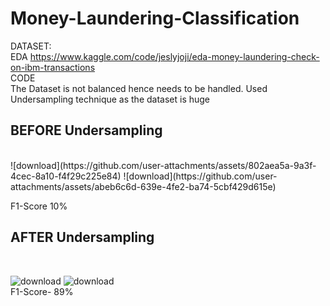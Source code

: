 # Money-Laundering-Classification
DATASET:<br>
EDA https://www.kaggle.com/code/jeslyjoji/eda-money-laundering-check-on-ibm-transactions <br>
CODE<br>
The Dataset is not balanced hence needs to be handled.
Used Undersampling technique as the dataset is huge<br>
<h2>BEFORE Undersampling </h2><br>

<div style="display: flex; justify-content: space-around;">
![download](https://github.com/user-attachments/assets/802aea5a-9a3f-4cec-8a10-f4f29c225e84)
![download](https://github.com/user-attachments/assets/abeb6c6d-639e-4fe2-ba74-5cbf429d615e)  
</div>

F1-Score 10%

<h2>AFTER Undersampling </h2><br>

![download](https://github.com/user-attachments/assets/6a3ac762-d7df-4e66-9398-a1d5e343daac)
![download](https://github.com/user-attachments/assets/1e3cf446-eb5c-4030-95ce-54e40070b265) <br>
F1-Score- 89%

